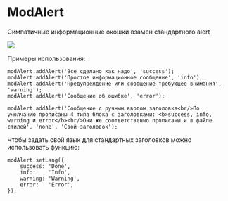 # ModAlert
Симпатичные информационные окошки взамен стандартного alert

<img src="https://image.prntscr.com/image/KIYMQAbaS-CuVS-vAwbniw.png" />

Примеры использования:
```
modAlert.addAlert('Все сделано как надо', 'success');
modAlert.addAlert('Простое информационное сообщение', 'info');
modAlert.addAlert('Предупреждение или сообщение требующее внимания', 'warning');
modAlert.addAlert('Сообщение об ошибке', 'error');

modAlert.addAlert('Сообщение с ручным вводом заголовка<br/>По умолчанию прописаны 4 типа блока с заголовками: <b>success, info, warning и error</b><br/>Они же соответственно прописаны и в файле стилей', 'none', 'Свой заголовок');
```

Чтобы задать свой язык для стандартных заголовков можно использовать функцию:
```
modAlert.setLang({
    success: 'Done',
    info:    'Info',
    warning: 'Warning',
    error:   'Error',
});
```
